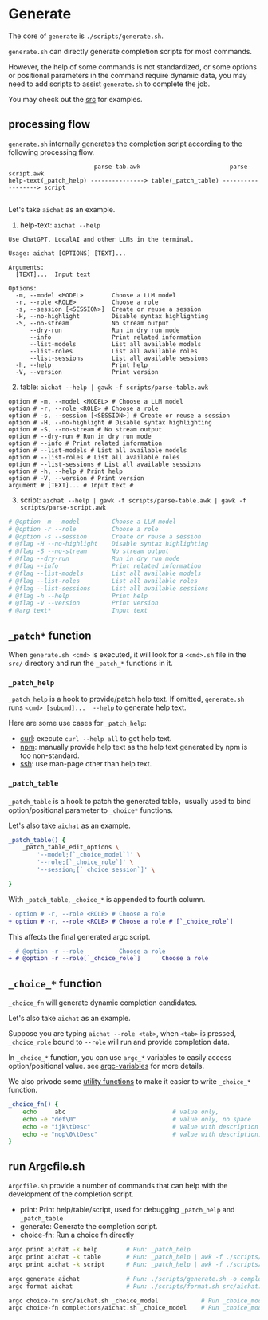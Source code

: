 # Generate

The core of `generate` is `./scripts/generate.sh`.

`generate.sh` can directly generate completion scripts for most commands.

However, the help of some commands is not standardized, or some options or positional parameters in the command require dynamic data, you may need to add scripts to assist `generate.sh` to complete the job.

You may check out the [src](https://github.com/sigoden/argc-completions/tree/main/src) for examples.

## processing flow

`generate.sh` internally generates the completion script according to the following processing flow.

```
                        parse-tab.awk                         parse-script.awk 
help-text(_patch_help) ---------------> table(_patch_table) ------------------> script
              
```

Let's take `aichat` as an example.

1. help-text: `aichat --help`

```
Use ChatGPT, LocalAI and other LLMs in the terminal.

Usage: aichat [OPTIONS] [TEXT]...

Arguments:
  [TEXT]...  Input text

Options:
  -m, --model <MODEL>        Choose a LLM model
  -r, --role <ROLE>          Choose a role
  -s, --session [<SESSION>]  Create or reuse a session
  -H, --no-highlight         Disable syntax highlighting
  -S, --no-stream            No stream output
      --dry-run              Run in dry run mode
      --info                 Print related information
      --list-models          List all available models
      --list-roles           List all available roles
      --list-sessions        List all available sessions
  -h, --help                 Print help
  -V, --version              Print version
```

2. table: `aichat --help | gawk -f scripts/parse-table.awk`

```
option # -m, --model <MODEL> # Choose a LLM model
option # -r, --role <ROLE> # Choose a role
option # -s, --session [<SESSION>] # Create or reuse a session
option # -H, --no-highlight # Disable syntax highlighting
option # -S, --no-stream # No stream output
option # --dry-run # Run in dry run mode
option # --info # Print related information
option # --list-models # List all available models
option # --list-roles # List all available roles
option # --list-sessions # List all available sessions
option # -h, --help # Print help
option # -V, --version # Print version
argument # [TEXT]... # Input text # 
```

3. script: `aichat --help | gawk -f scripts/parse-table.awk | gawk -f scripts/parse-script.awk`

```sh
# @option -m --model         Choose a LLM model
# @option -r --role          Choose a role
# @option -s --session       Create or reuse a session
# @flag -H --no-highlight    Disable syntax highlighting
# @flag -S --no-stream       No stream output
# @flag --dry-run            Run in dry run mode
# @flag --info               Print related information
# @flag --list-models        List all available models
# @flag --list-roles         List all available roles
# @flag --list-sessions      List all available sessions
# @flag -h --help            Print help
# @flag -V --version         Print version
# @arg text*                 Input text
```

## `_patch*` function

When `generate.sh <cmd>` is executed, it will look for a `<cmd>.sh` file in the `src/` directory and run the `_patch_*` functions in it.

### `_patch_help`

`_patch_help` is a hook to provide/patch help text. If omitted, `generate.sh` runs `<cmd> [subcmd]...  --help` to generate help text.

Here are some use cases for `_patch_help`:

- [curl](https://github.com/sigoden/argc-completions/blob/main/src/curl.sh): execute `curl --help all` to get help text.
- [npm](https://github.com/sigoden/argc-completions/blob/main/src/npm.sh): manually provide help text as the help text generated by npm is too non-standard.
- [ssh](https://github.com/sigoden/argc-completions/blob/main/src/ssh.sh): use man-page other than help text.

### `_patch_table`

`_patch_table` is a hook to patch the generated table，usually used to bind option/positional parameter to `_choice*` functions.

Let's also take `aichat` as an example.

```sh
_patch_table() {
    _patch_table_edit_options \
        '--model;[`_choice_model`]' \
        '--role;[`_choice_role`]' \
        '--session;[`_choice_session`]' \

}
```

With `_patch_table`, `_choice_*` is appended to fourth column.

```diff
- option # -r, --role <ROLE> # Choose a role
+ option # -r, --role <ROLE> # Choose a role # [`_choice_role`]
```

This affects the final generated argc script.

```diff
- # @option -r --role          Choose a role
+ # @option -r --role[`_choice_role`]      Choose a role
```

## `_choice_*` function

`_choice_fn` will generate dynamic completion candidates.

Let's also take `aichat` as an example.

Suppose you are typing `aichat --role <tab>`, when `<tab>` is pressed, `_choice_role` bound to `--role` will run and provide completion data.

In `_choice_*` function, you can use `argc_*` variables to easily access option/positional value. see [argc-variables](./argc-variables.md) for more details.

We also privode some [utility functions](https://github.com/sigoden/argc-completions/blob/main/utils/_argc_utils.sh) to make it easier to write `_choice_*` function.

```sh
_choice_fn() {
    echo     abc                              # value only,
    echo -e "def\0"                           # value only, no space
    echo -e "ijk\tDesc"                       # value with description
    echo -e "nop\0\tDesc"                     # value with description, no space
}
```

## run Argcfile.sh

`Argcfile.sh` provide a number of commands that can help with the development of the completion script.

- print: Print help/table/script, used for debugging `_patch_help` and `_patch_table`
- generate: Generate the completion script.
- choice-fn: Run a choice fn directly

```sh
argc print aichat -k help        # Run: _patch_help
argc print aichat -k table       # Run: _patch_help | awk -f ./scripts/parse-table.awk | _patch_table
argc print aichat -k script      # Run: _patch_help | awk -f ./scripts/parse-table.awk | _patch_table | awk -f ./scripts/parse-script.awk 

argc generate aichat             # Run: ./scripts/generate.sh -o completions/aichat.sh aichat
argc format aichat               # Run: ./scripts/format.sh src/aichat.sh

argc choice-fn src/aichat.sh _choice_model            # Run _choice_model in src/aichat.sh
argc choice-fn completions/aichat.sh _choice_model    # Run _choice_model in completions/aichat.sh
```